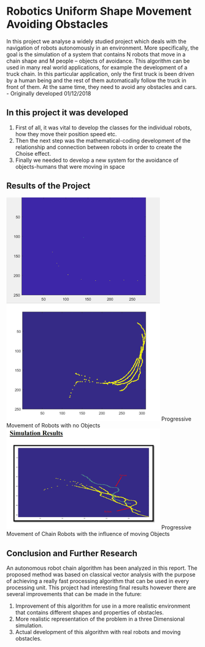 # Robotics Uniform Shape Movement Avoiding Obstacles

In this project we analyse a widely studied project which deals with the navigation of robots autonomously in an environment. More specifically, the goal is the simulation of a system that contains N robots that move in a chain shape and M people – objects of avoidance. This algorithm can be used in many real world applications, for example the development of a truck chain. In this particular application, only the first truck is been driven by a human being and the rest of them automatically follow the truck in front of them. At the same time, they need to avoid any obstacles and cars. - Originally developed 01/12/2018



## In this project it was developed 
1. First of all, it was vital to develop the classes for the individual robots, how they move their position speed etc.
2. Then the next step was the mathematical-coding development of the relationship and connection between robots in order to create the Choise effect.
3. Finally we needed to develop a new system for the avoidance of objects-humans that were moving in space

## Results of the Project 
<img src="Images/robotLineMoving.gif" width="400">
<img src="Images/ProgressiveMovementOfRobotsNoObjects.png" width="400">
Progressive Movement of Robots with no Objects


<img src="Images/SimulationResultsWithPeople-Objects.png" width="400">
Progressive Movement of Chain Robots with the influence of moving Objects


## Conclusion and Further Research 
An autonomous robot chain algorithm has been analyzed in this report. The proposed method was based on classical vector analysis with the purpose of achieving a really fast processing algorithm that can be used in every processing unit. This project had interesting final results however there are several improvements that can be made in the future:

1. Improvement of this algorithm for use in a more realistic environment that contains different shapes and properties of obstacles.
2. More realistic representation of the problem in a three Dimensional simulation.
3. Actual development of this algorithm with real robots and moving obstacles.
